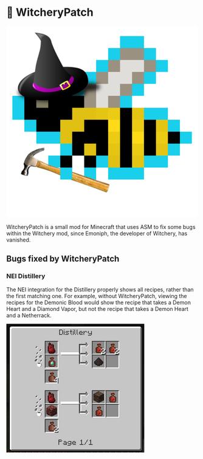# :bug: WitcheryPatch
![WitcheryPatch logo](https://raw.githubusercontent.com/elifoster/WitcheryPatch/master/logo.png)

WitcheryPatch is a small mod for Minecraft that uses ASM to fix some bugs within the Witchery
mod, since Emoniph, the developer of Witchery, has vanished.

## Bugs fixed by WitcheryPatch
### NEI Distillery
The NEI integration for the Distillery properly shows all recipes, rather than the first
matching one. For example, without WitcheryPatch, viewing the recipes for the Demonic Blood would
 show the recipe that takes a Demon Heart and a Diamond Vapor, but not the recipe that takes a
 Demon Heart and a Netherrack.

![NEI showing all matching Distillery recipes](https://raw.githubusercontent.com/elifoster/WitcheryPatch/master/distillery.png)